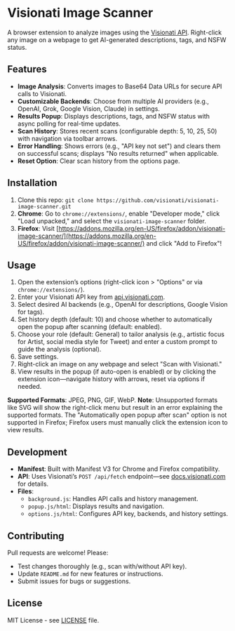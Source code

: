 # Visionati Image Scanner

A browser extension to analyze images using the [Visionati API](https://visionati.com). Right-click any image on a webpage to get AI-generated descriptions, tags, and NSFW status.

## Features

- **Image Analysis**: Converts images to Base64 Data URLs for secure API calls to Visionati.
- **Customizable Backends**: Choose from multiple AI providers (e.g., OpenAI, Grok, Google Vision, Claude) in settings.
- **Results Popup**: Displays descriptions, tags, and NSFW status with async polling for real-time updates.
- **Scan History**: Stores recent scans (configurable depth: 5, 10, 25, 50) with navigation via toolbar arrows.
- **Error Handling**: Shows errors (e.g., "API key not set") and clears them on successful scans; displays "No results returned" when applicable.
- **Reset Option**: Clear scan history from the options page.

## Installation

1. Clone this repo: `git clone https://github.com/visionati/visionati-image-scanner.git`
2. **Chrome**: Go to `chrome://extensions/`, enable "Developer mode," click "Load unpacked," and select the `visionati-image-scanner` folder.
3. **Firefox**: Visit [https://addons.mozilla.org/en-US/firefox/addon/visionati-image-scanner/](https://addons.mozilla.org/en-US/firefox/addon/visionati-image-scanner/) and click "Add to Firefox"!

## Usage

1. Open the extension’s options (right-click icon > "Options" or via `chrome://extensions/`).
2. Enter your Visionati API key from [api.visionati.com](https://api.visionati.com).
3. Select desired AI backends (e.g., OpenAI for descriptions, Google Vision for tags).
4. Set history depth (default: 10) and choose whether to automatically open the popup after scanning (default: enabled).
5. Choose your role (default: General) to tailor analysis (e.g., artistic focus for Artist, social media style for Tweet) and enter a custom prompt to guide the analysis (optional).
6. Save settings.
7. Right-click an image on any webpage and select "Scan with Visionati."
8. View results in the popup (if auto-open is enabled) or by clicking the extension icon—navigate history with arrows, reset via options if needed.

**Supported Formats**: JPEG, PNG, GIF, WebP.
**Note**: Unsupported formats like SVG will show the right-click menu but result in an error explaining the supported formats. The "Automatically open popup after scan" option is not supported in Firefox; Firefox users must manually click the extension icon to view results.

## Development

- **Manifest**: Built with Manifest V3 for Chrome and Firefox compatibility.
- **API**: Uses Visionati’s `POST /api/fetch` endpoint—see [docs.visionati.com](https://docs.visionati.com) for details.
- **Files**:
  - `background.js`: Handles API calls and history management.
  - `popup.js/html`: Displays results and navigation.
  - `options.js/html`: Configures API key, backends, and history settings.

## Contributing

Pull requests are welcome! Please:

- Test changes thoroughly (e.g., scan with/without API key).
- Update `README.md` for new features or instructions.
- Submit issues for bugs or suggestions.

## License

MIT License - see [LICENSE](LICENSE) file.
